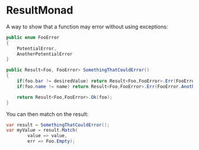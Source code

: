 # ResultMonad

A way to show that a function may error without using exceptions:
```csharp
public enum FooError
{
	PotentialError,
	AnotherPotentialError
}

public Result<Foo, FooError> SomethingThatCouldError()
{
	if(foo.bar != desiredValue) return Result<Foo,FooError>.Err(FooError.PotentialError);
	if(foo.name != name) return Result<Foo,FooError>.Err(FooError.AnotherPotentialError);

	return Result<Foo,FooError>.Ok(foo);
}
```

You can then match on the result:
```csharp
var result = SomethingThatCouldError();
var myValue = result.Match(
		value => value,
		err => Foo.Empty);
```
